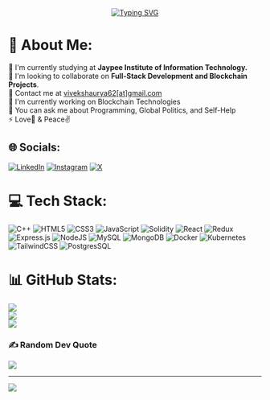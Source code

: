 <div align="center">
  <a href="https://git.io/typing-svg">
    <img src="https://readme-typing-svg.demolab.com?font=Handjet&size=35&pause=1000&color=2283FF&center=true&vCenter=true&width=435&lines=Full+Stack+Web+Developer;Blockchain+Developer;DevOps+Engineer" alt="Typing SVG" />
  </a>
</div>


# 💫 About Me:
🔭 I'm currently studying at **Jaypee Institute of Information Technology.**<br>
👯 I'm looking to collaborate on **Full-Stack Development and Blockchain Projects**.<br>
📧 Contact me at [vivekshaurya62[at]gmail.com](mailto:vivekshaurya62@gmail.com)<br>
🤝 I'm currently working on Blockchain Technologies<br>
🌱 You can ask me about Programming, Global Politics, and Self-Help<br>
⚡ Love💙 & Peace✌️<br>



## 🌐 Socials:
[![LinkedIn](https://img.shields.io/badge/linkedin-%230077B5.svg?style=for-the-badge&logo=linkedin&logoColor=white)](https://www.linkedin.com/in/vivek-shaurya-b10a64237/) [![Instagram](https://img.shields.io/badge/Instagram-%23E4405F.svg?style=for-the-badge&logo=Instagram&logoColor=white)](https://www.instagram.com/valour__sagacious/)  [![X](https://img.shields.io/badge/X-%23000000.svg?style=for-the-badge&logo=X&logoColor=white)](https://twitter.com/VivekShaurya5)

# 💻 Tech Stack:
![C++](https://img.shields.io/badge/c++-%2300599C.svg?style=for-the-badge&logo=c%2B%2B&logoColor=white) ![HTML5](https://img.shields.io/badge/html5-%23E34F26.svg?style=for-the-badge&logo=html5&logoColor=white) ![CSS3](https://img.shields.io/badge/css3-%231572B6.svg?style=for-the-badge&logo=css3&logoColor=white) ![JavaScript](https://img.shields.io/badge/javascript-%23323330.svg?style=for-the-badge&logo=javascript&logoColor=%23F7DF1E) ![Solidity](https://img.shields.io/badge/Solidity-%23363636.svg?style=for-the-badge&logo=solidity&logoColor=white)  ![React](https://img.shields.io/badge/react-%2320232a.svg?style=for-the-badge&logo=react&logoColor=%2361DAFB) ![Redux](https://img.shields.io/badge/redux-%23593d88.svg?style=for-the-badge&logo=redux&logoColor=white) ![Express.js](https://img.shields.io/badge/express.js-%23404d59.svg?style=for-the-badge&logo=express&logoColor=%2361DAFB) ![NodeJS](https://img.shields.io/badge/node.js-6DA55F?style=for-the-badge&logo=node.js&logoColor=white) ![MySQL](https://img.shields.io/badge/mysql-%2300f.svg?style=for-the-badge&logo=mysql&logoColor=white) ![MongoDB](https://img.shields.io/badge/MongoDB-%234ea94b.svg?style=for-the-badge&logo=mongodb&logoColor=white) ![Docker](https://img.shields.io/badge/docker-%230db7ed.svg?style=for-the-badge&logo=docker&logoColor=white) ![Kubernetes](https://img.shields.io/badge/kubernetes-%23326ce5.svg?style=for-the-badge&logo=kubernetes&logoColor=white) ![TailwindCSS](https://img.shields.io/badge/tailwindcss-%239cf.svg?style=for-the-badge&logo=tailwind-css&logoColor=white) ![PostgresSQL](https://img.shields.io/badge/postgresql-%23336791.svg?style=for-the-badge&logo=postgresql&logoColor=white)


# 📊 GitHub Stats:
![](https://github-readme-stats.vercel.app/api?username=MRPERFECT0603&theme=tokyonight&hide_border=false&include_all_commits=false&count_private=false)<br/>
![](https://github-readme-streak-stats.herokuapp.com/?user=MRPERFECT0603&theme=tokyonight&hide_border=false)<br/>
![](https://github-readme-stats.vercel.app/api/top-langs/?username=MRPERFECT0603&theme=tokyonight&hide_border=false&include_all_commits=false&count_private=false&layout=compact)

### ✍️ Random Dev Quote
![](https://quotes-github-readme.vercel.app/api?type=horizontal&theme=radical)

---
[![](https://visitcount.itsvg.in/api?id=MRPERFECT&label=Profile%20Views&color=1&icon=0&pretty=true)](https://visitcount.itsvg.in)
 
